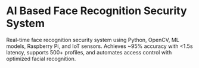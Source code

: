# AI Based Face Recognition Security System 
Real-time face recognition security system using Python, OpenCV, ML models, Raspberry Pi, and IoT sensors. Achieves ~95% accuracy with &lt;1.5s latency, supports 500+ profiles, and automates access control with optimized facial recognition.
